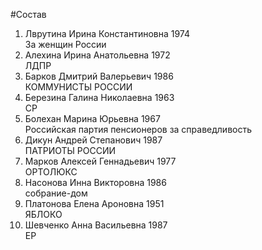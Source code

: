 #Состав
1. Лврутина Ирина Константиновна 1974   
    За женщин России
2. Алехина Ирина Анатольевна 1972   
    ЛДПР
3. Барков Дмитрий Валерьевич 1986   
    КОММУНИСТЫ РОССИИ
4. Березина Галина Николаевна 1963   
    СР
5. Болехан Марина Юрьевна 1967   
    Российская партия пенсионеров за справедливость
6. Дикун Андрей Степанович 1987   
    ПАТРИОТЫ РОССИИ
7. Марков Алексей Геннадьевич 1977   
    ОРТОЛЮКС
8. Насонова Инна Викторовна 1986   
    собрание-дом
9. Платонова Елена Ароновна 1951   
    ЯБЛОКО
10. Шевченко Анна Васильевна 1987   
    ЕР
